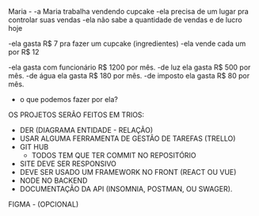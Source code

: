 Maria - 
    -a Maria trabalha vendendo cupcake
    -ela precisa de um lugar pra controlar suas vendas
    -ela não sabe a quantidade de vendas e de lucro hoje

-ela gasta R$ 7 pra fazer um cupcake (ingredientes)
-ela vende cada um por R$ 12

-ela gasta com funcionário R$ 1200 por mês.
-de luz ela gasta R$ 500 por mês.
-de água ela gasta R$ 180 por mês.
-de imposto ela gasta R$ 80 por mês.

- o que podemos fazer por ela?


OS PROJETOS SERÃO FEITOS EM TRIOS:
 - DER (DIAGRAMA ENTIDADE - RELAÇÃO)
 - USAR ALGUMA FERRAMENTA DE GESTÃO DE TAREFAS (TRELLO)
 - GIT HUB 
    - TODOS TEM QUE TER COMMIT NO REPOSITÓRIO
 - SITE DEVE SER RESPONSIVO
 - DEVE SER USADO UM FRAMEWORK NO FRONT (REACT OU  VUE)
 - NODE NO BACKEND
 - DOCUMENTAÇÃO DA API (INSOMNIA, POSTMAN, OU SWAGER).
 

FIGMA - (OPCIONAL)
